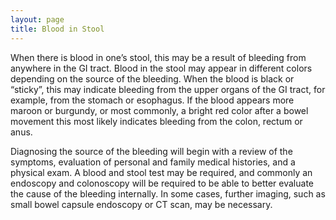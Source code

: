 ```yaml
---
layout: page
title: Blood in Stool
---
```


<p>
When there is blood in one’s stool, this may be a result of bleeding from anywhere in the GI tract.
Blood in the stool may appear in different colors depending on the source of the bleeding.
When the blood is black or “sticky”, this may indicate bleeding from the upper organs of the GI tract, for example, from the stomach or esophagus.
If the blood appears more maroon or burgundy, or most commonly, a bright red color after a bowel movement this most likely indicates bleeding from the colon, rectum or anus.
</p>

<p>
Diagnosing the source of the bleeding will begin with a review of the symptoms, evaluation of personal and family medical histories, and a physical exam.
A blood and stool test may be required, and commonly an endoscopy and colonoscopy will be required to be able to better evaluate the cause of the bleeding internally.
In some cases, further imaging, such as small bowel capsule endoscopy or CT scan, may be necessary.
</p>
